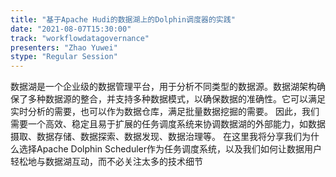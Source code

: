 ```yaml
---
title: "基于Apache Hudi的数据湖上的Dolphin调度器的实践"
date: "2021-08-07T15:30:00" 
track: "workflowdatagovernance"
presenters: "Zhao Yuwei"
stype: "Regular Session"
---
```

数据湖是一个企业级的数据管理平台，用于分析不同类型的数据源。数据湖架构确保了多种数据源的整合，并支持多种数据模式，以确保数据的准确性。它可以满足实时分析的需要，也可以作为数据仓库，满足批量数据挖掘的需要。
  因此，我们需要一个高效、稳定且易于扩展的任务调度系统来协调数据湖的外部能力，如数据摄取、数据存储、数据探索、数据发现、数据治理等。
  在这里我将分享我们为什么选择Apache Dolphin Scheduler作为任务调度系统，以及我们如何让数据用户轻松地与数据湖互动，而不必关注太多的技术细节